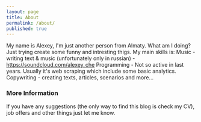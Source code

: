 ```yaml
---
layout: page
title: About
permalink: /about/
published: true
---
```


My name is Alexey, I'm just another person from Almaty.
What am I doing? Just trying create some funny and intresting thigs. My main skills is: 
Music - writing text & music (unfortunately only in russian) - https://soundcloud.com/alexey_che
Programming - Not so active in last years. Usually it's web scraping which include some basic analytics.
Copywriting - creating texts, articles, scenarios and more... 

### More Information

If you have any suggestions (the only way to find this blog is check my CV), job offers and other things just let me know.